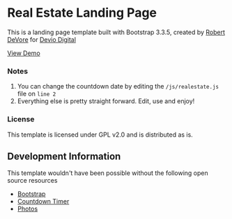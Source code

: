 # Real Estate Landing Page

This is a landing page template built with Bootstrap 3.3.5, created by [Robert DeVore](https://www.robertdevore.com/) for [Devio Digital](http://www.deviodigital.com)

[View Demo](http://www.robertdevore.com/demo/realestate-landingpage)

### Notes

1. You can change the countdown date by editing the `/js/realestate.js` file on `line 2`
2. Everything else is pretty straight forward. Edit, use and enjoy!

### License

This template is licensed under GPL v2.0 and is distributed as is.

## Development Information

This template wouldn't have been possible without the following open source resources

* [Bootstrap](http://www.getbootstrap.com)
* [Countdown Timer](http://codepen.io/Saravanaa/pen/jgmrH)
* [Photos](http://www.unsplash.com)
